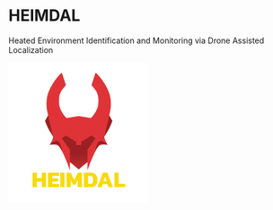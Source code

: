 # HEIMDAL
Heated Environment Identification and Monitoring via Drone Assisted Localization

![ic_heimdal](assets/icons/ic_heimdal.png)
